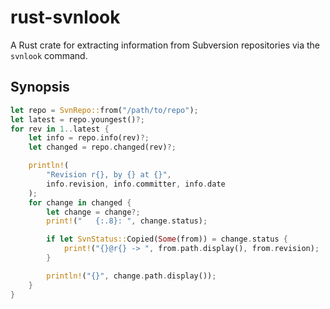 # rust-svnlook

A Rust crate for extracting information from Subversion repositories via the
`svnlook` command.

## Synopsis

```rust
let repo = SvnRepo::from("/path/to/repo");
let latest = repo.youngest()?;
for rev in 1..latest {
    let info = repo.info(rev)?;
    let changed = repo.changed(rev)?;

    println!(
        "Revision r{}, by {} at {}",
        info.revision, info.committer, info.date
    );
    for change in changed {
        let change = change?;
        print!("   {:.8}: ", change.status);

        if let SvnStatus::Copied(Some(from)) = change.status {
            print!("{}@r{} -> ", from.path.display(), from.revision);
        }

        println!("{}", change.path.display());
    }
}
```